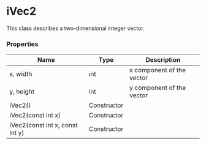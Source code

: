 # iVec2 #
This class describes a two-dimensional integer vector.

### Properties ###
| Name | Type | Description |
|-|-|-|
| x, width | int | x component of the vector |
| y, height | int | y component of the vector |
| iVec2() | Constructor | |
| iVec2(const int x) | Constructor | |
| iVec2(const int x, const int y) | Constructor | |

